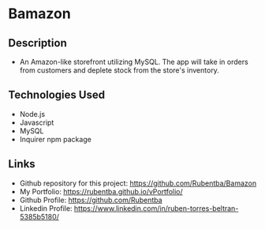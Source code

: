 # Bamazon

## Description
- An Amazon-like storefront utilizing MySQL. The app will take in orders from customers and deplete stock from the store's inventory.

## Technologies Used
- Node.js
- Javascript
- MySQL
- Inquirer npm package

## Links
- Github repository for this project: https://github.com/Rubentba/Bamazon
- My Portfolio: https://rubentba.github.io/vPortfolio/
- Github Profile: https://github.com/Rubentba
- Linkedin Profile: https://www.linkedin.com/in/ruben-torres-beltran-5385b5180/